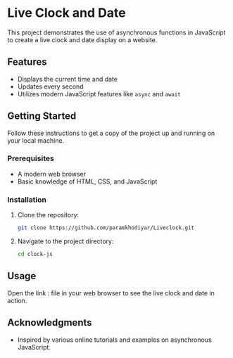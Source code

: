 # Live Clock and Date

This project demonstrates the use of asynchronous functions in JavaScript to create a live clock and date display on a website.

## Features

- Displays the current time and date
- Updates every second
- Utilizes modern JavaScript features like `async` and `await`

## Getting Started

Follow these instructions to get a copy of the project up and running on your local machine.

### Prerequisites

- A modern web browser
- Basic knowledge of HTML, CSS, and JavaScript

### Installation

1. Clone the repository:
    ```sh
    git clone https://github.com/paramkhodiyar/Liveclock.git
    ```
2. Navigate to the project directory:
    ```sh
    cd clock-js
    ```

## Usage

Open the link : file in your web browser to see the live clock and date in action.

## Acknowledgments

- Inspired by various online tutorials and examples on asynchronous JavaScript.
